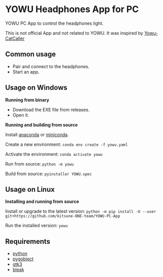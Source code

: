 YOWU Headphones App for PC
==========================

YOWU PC App to control the headphones light.

This is not official App and not related to YOWU. It was inspired by [Yowu-CatCaller](https://github.com/FredYeye/Yowu-CatCaller)


Common usage
------------

* Pair and connect to the headphones.
* Start an app.


Usage on Windows
----------------

**Running from binary**

* Download the EXE file from releases. 
* Open it.

**Running and building from source**

Install [anaconda](https://www.anaconda.com) or [miniconda](https://docs.conda.io/en/latest/miniconda.html).

Create a new environment:
```conda env create -f yowu.yaml```

Activate the environment:
```conda activate yowu```

Run from source:
```python -m yowu```

Build from source:
```pyinstaller YOWU.spec```


Usage on Linux
--------------

**Installing and running from source**

Install or upgrade to the latest version:
```python -m pip install -U --user git+https://github.com/kitsune-ONE-team/YOWU-PC-App```

Run the installed version:
```yowu```


Requirements
------------

* [python](https://python.org)
* [pygobject](https://pygobject.gnome.org/)
* [gtk3](https://gtk.org)
* [bleak](https://github.com/hbldh/bleak)

